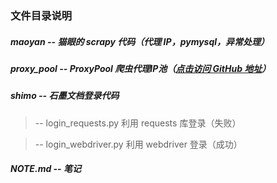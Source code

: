 ### 文件目录说明

##### maoyan -- 猫眼的 scrapy 代码（代理 IP，pymysql，异常处理）

##### proxy_pool -- ProxyPool 爬虫代理IP池（[点击访问 GitHub 地址](https://github.com/jhao104/proxy_pool)）

##### shimo -- 石墨文档登录代码

> -- login_requests.py 利用 requests 库登录（失败）

> -- login_webdriver.py 利用 webdriver 登录（成功）

##### NOTE.md -- 笔记